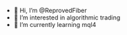 - 👋 Hi, I’m @ReprovedFiber
- 👀 I’m interested in algorithmic trading
- 🌱 I’m currently learning mql4


<!---
ReprovedFiber/ReprovedFiber is a ✨ special ✨ repository because its `README.md` (this file) appears on your GitHub profile.
You can click the Preview link to take a look at your changes.
--->
